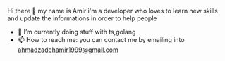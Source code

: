 Hi there 👋
my name is Amir i'm a developer who loves to learn new skills and  update the informations in order to help people  

- 🔭 I’m currently doing stuff with ts,golang 
- 📫 How to reach me: you can contact me by emailing into ahmadzadehamir1999@gmail.com
